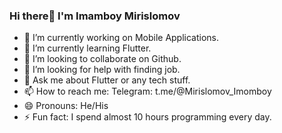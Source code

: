 ### Hi there👋 I'm Imamboy Mirislomov

- 🔭 I’m currently working on Mobile Applications.
- 🌱 I’m currently learning Flutter.
- 👯 I’m looking to collaborate on Github.
- 🤔 I’m looking for help with finding job.
- 💬 Ask me about Flutter or any tech stuff.
- 📫 How to reach me: Telegram: t.me/@Mirislomov_Imomboy
- 😄 Pronouns: He/His
- ⚡ Fun fact: I spend almost 10 hours programming every day.
